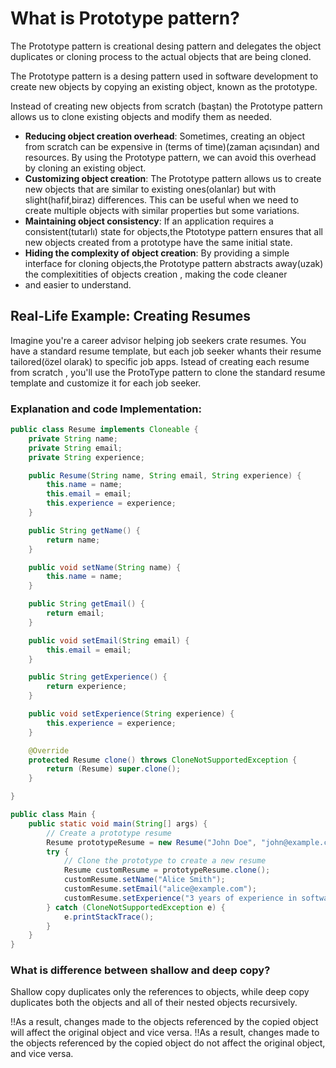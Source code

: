 # What is Prototype pattern?

The Prototype pattern is creational desing pattern and delegates the object duplicates or cloning process to the actual
objects that are being cloned.

The Prototype pattern is a desing pattern used in software development to create new objects by copying an existing
object, known as the prototype.

Instead of creating new objects from scratch (baştan) the Prototype pattern allows us to clone existing objects and
modify them as needed.

- **Reducing object creation overhead**: Sometimes, creating an object from scratch can be expensive in (terms of time)(zaman açısından) and
  resources. By using the Prototype pattern, we can avoid this overhead by cloning an existing object.
- **Customizing object creation**: The Prototype pattern allows us to create new objects that are similar to existing
  ones(olanlar)
  but with slight(hafif,biraz) differences. This can be useful when we need to create multiple objects with similar
  properties but some variations.
- **Maintaining object consistency**: If an application requires a consistent(tutarlı) state for objects,the Ptototype
  pattern ensures that all new objects created from a prototype have the same initial state.
- **Hiding the complexity of object creation**: By providing a simple interface for cloning objects,the Prototype
  pattern abstracts away(uzak) the complexitities of objects creation , making the code cleaner
- and easier to understand.

## Real-Life Example: Creating Resumes

Imagine you're a career advisor helping job seekers crate resumes. You have a standard resume template, but each job
seeker whants their resume tailored(özel olarak)
to specific job apps. Istead of creating each resume from scratch , you'll use the ProtoType pattern to clone the
standard resume template and customize it for each job seeker.

### Explanation and code Implementation:

```java
public class Resume implements Cloneable {
    private String name;
    private String email;
    private String experience;

    public Resume(String name, String email, String experience) {
        this.name = name;
        this.email = email;
        this.experience = experience;
    }

    public String getName() {
        return name;
    }

    public void setName(String name) {
        this.name = name;
    }

    public String getEmail() {
        return email;
    }

    public void setEmail(String email) {
        this.email = email;
    }

    public String getExperience() {
        return experience;
    }

    public void setExperience(String experience) {
        this.experience = experience;
    }

    @Override
    protected Resume clone() throws CloneNotSupportedException {
        return (Resume) super.clone();
    }

}

public class Main {
    public static void main(String[] args) {
        // Create a prototype resume
        Resume prototypeResume = new Resume("John Doe", "john@example.com", "5 years of experience");
        try {
            // Clone the prototype to create a new resume
            Resume customResume = prototypeResume.clone();
            customResume.setName("Alice Smith");
            customResume.setEmail("alice@example.com");
            customResume.setExperience("3 years of experience in software development");
        } catch (CloneNotSupportedException e) {
            e.printStackTrace();
        }
    }
}
```

### What is difference between shallow and deep copy?

Shallow copy duplicates only the references to objects, while deep copy duplicates both the objects and all of their nested objects recursively.

!!As a result, changes made to the objects referenced by the copied object will affect the original object and vice
versa.
!!As a result, changes made to the objects referenced by the copied object do not affect the original object, and vice
versa.

